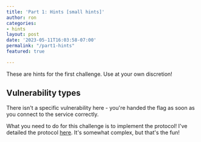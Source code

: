 ```yaml
---
title: 'Part 1: Hints [small hints]'
author: ron
categories:
- hints
layout: post
date: '2023-05-11T16:03:58-07:00'
permalink: "/part1-hints"
featured: true

---
```


These are hints for the first challenge. Use at your own discretion!

<!--more-->

## Vulnerability types

There isn't a specific vulnerability here - you're handed the flag as soon as
you connect to the service correctly.

What you need to do for this challenge is to implement the protocol! I've
detailed the protocol [here](/protocol). It's somewhat complex, but that's
the fun!
